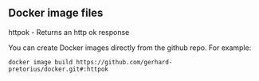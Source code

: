 
## Docker image files

httpok - Returns an http ok response


You can create Docker images directly from the github repo.
For example:

`docker image build https://github.com/gerhard-pretorius/docker.git#:httpok`
